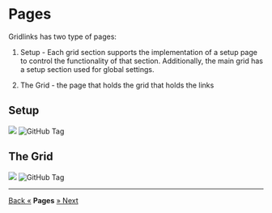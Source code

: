 # Pages

Gridlinks has two type of pages:

1. Setup - Each grid section supports the implementation of a setup page to
   control the functionality of that section. Additionally, the main grid has a setup section used for global settings.

2. The Grid - the page that holds the grid that holds the links

## Setup
![](https://img.shields.io/badge/page-setup-gold)
![GitHub Tag](https://img.shields.io/badge/tag-STEP5-blue)


## The Grid
![](https://img.shields.io/badge/page-the_grid-gold)
![GitHub Tag](https://img.shields.io/badge/tag-STEP6-blue)


---

[Back «](components)  __Pages__  [» Next](publish)